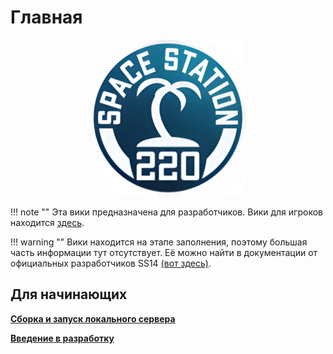 # Главная

<p align="center"> <img alt="Space Station 14" width="250" height="250" src="https://raw.githubusercontent.com/SerbiaStrong-220/space-station-14/master/logo.png" /></p>

!!! note ""
	Эта вики предназначена для разработчиков. Вики для игроков находится [здесь](https://station14.ru/wiki/%D0%97%D0%B0%D0%B3%D0%BB%D0%B0%D0%B2%D0%BD%D0%B0%D1%8F_%D1%81%D1%82%D1%80%D0%B0%D0%BD%D0%B8%D1%86%D0%B0).

!!! warning ""
	Вики находится на этапе заполнения, поэтому большая часть информации тут отсутствует. Её можно найти в документации от официальных разработчиков SS14 [(вот здесь)](https://docs.spacestation14.com).

## Для начинающих
[**Сборка и запуск локального сервера**](localhost.md)

[**Введение в разработку**](dev-introduction.md)